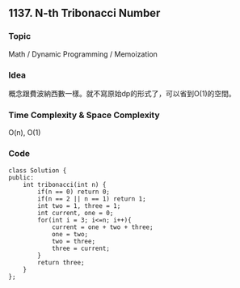 ## 1137. N-th Tribonacci Number

### Topic
Math / Dynamic Programming / Memoization

### Idea
概念跟費波納西數一樣。就不寫原始dp的形式了，可以省到O(1)的空間。

### Time Complexity & Space Complexity
O(n), O(1)

### Code
```
class Solution {
public:
    int tribonacci(int n) {
        if(n == 0) return 0;
        if(n == 2 || n == 1) return 1;
        int two = 1, three = 1;
        int current, one = 0;
        for(int i = 3; i<=n; i++){
            current = one + two + three;
            one = two;
            two = three;
            three = current;
        }
        return three;
    }
};
```
